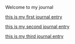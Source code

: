 Welcome to my journal

[this is my first journal entry](journal_1.md)

[this is my second journal entry](journal_2.md)

[this is my third journal entry](journal_3.md)
